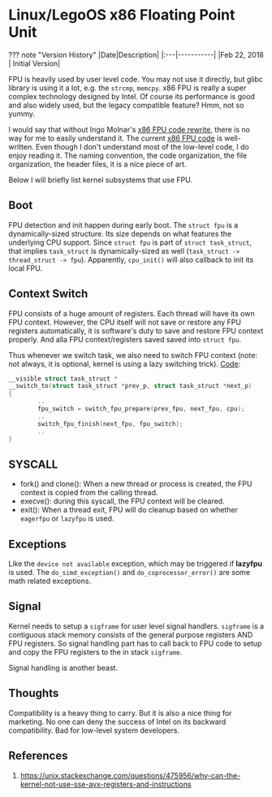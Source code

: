 # Linux/LegoOS x86 Floating Point Unit

??? note "Version History"
	|Date|Description|
	|:---|-----------|
	|Feb 22, 2018 | Initial Version|

FPU is heavily used by user level code.
You may not use it directly, but glibc library is using it a lot, e.g. the `strcmp`, `memcpy`.
x86 FPU is really a super complex technology designed by Intel.
Of course its performance is good and also widely used, but the legacy compatible feature? Hmm, not so yummy.

I would say that without Ingo Molnar's [x86 FPU code rewrite](https://lwn.net/Articles/643235/),
there is no way for me to easily understand it.
The current [x86 FPU code](https://elixir.bootlin.com/linux/v5.10.5/source/arch/x86/kernel/fpu) is well-written.
Even though I don't understand most of the low-level code, I do enjoy reading it.
The naming convention, the code organization, the file organization, the header files, it is a nice piece of art.

Below I will briefly list kernel subsystems that use FPU.

## Boot

FPU detection and init happen during early boot.
The `struct fpu` is a dynamically-sized structure.
Its size depends on what features the underlying CPU support.
Since `struct fpu` is part of `struct task_struct`,
that implies `task_struct` is dynamically-sized as well
(`task_struct -> thread_struct -> fpu`).
Apparently, `cpu_init()` will also callback to init its local FPU.

## Context Switch

FPU consists of a huge amount of registers.
Each thread will have its own FPU context.
However, the CPU itself will not save or restore any FPU registers automatically,
it is software's duty to save and restore FPU context properly.
And alla FPU context/registers saved saved into `struct fpu`.

Thus whenever we switch task, we also need to switch FPU context
(note: not always, it is optional, kernel is using a lazy switching trick).
[Code](https://elixir.bootlin.com/linux/v5.10.5/source/arch/x86/kernel/process_64.c#L546):
```c
__visible struct task_struct *
__switch_to(struct task_struct *prev_p, struct task_struct *next_p)
{
        ..
        fpu_switch = switch_fpu_prepare(prev_fpu, next_fpu, cpu);
        ..
        switch_fpu_finish(next_fpu, fpu_switch);
        ..
}
```

## SYSCALL

- fork() and clone(): When a new thread or process is created, the FPU context is copied from the calling thread.
- execve(): during this syscall, the FPU context will be cleared.
- exit(): When a thread exit, FPU will do cleanup based on whether `eagerfpu` or `lazyfpu` is used.

## Exceptions
Like the `device not available` exception, which may be triggered if **lazyfpu** is used.
The `do_simd_exception()` and `do_coprocessor_error()` are some math related exceptions.

## Signal

Kernel needs to setup a `sigframe` for user level signal handlers.
`sigframe` is a contiguous stack memory consists of the general purpose registers AND FPU registers.
So signal handling part has to call back to FPU code to setup and copy the FPU registers to the in stack `sigframe`.

Signal handling is another beast.

## Thoughts

Compatibility is a heavy thing to carry.
But it is also a nice thing for marketing.
No one can deny the success of Intel on its backward compatibility.
Bad for low-level system developers.

## References

1. https://unix.stackexchange.com/questions/475956/why-can-the-kernel-not-use-sse-avx-registers-and-instructions
